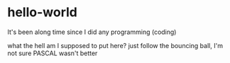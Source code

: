 # hello-world
It's been along time since I did any programming (coding)

what the hell am I supposed to put here?
just follow the bouncing ball, I'm not sure PASCAL wasn't better
